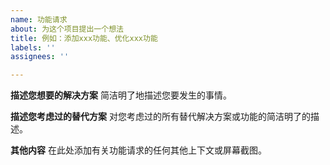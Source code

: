 ```yaml
---
name: 功能请求
about: 为这个项目提出一个想法
title: 例如：添加xxx功能、优化xxx功能
labels: ''
assignees: ''

---
```


**描述您想要的解决方案**
简洁明了地描述您要发生的事情。

**描述您考虑过的替代方案**
对您考虑过的所有替代解决方案或功能的简洁明了的描述。

**其他内容**
在此处添加有关功能请求的任何其他上下文或屏幕截图。
